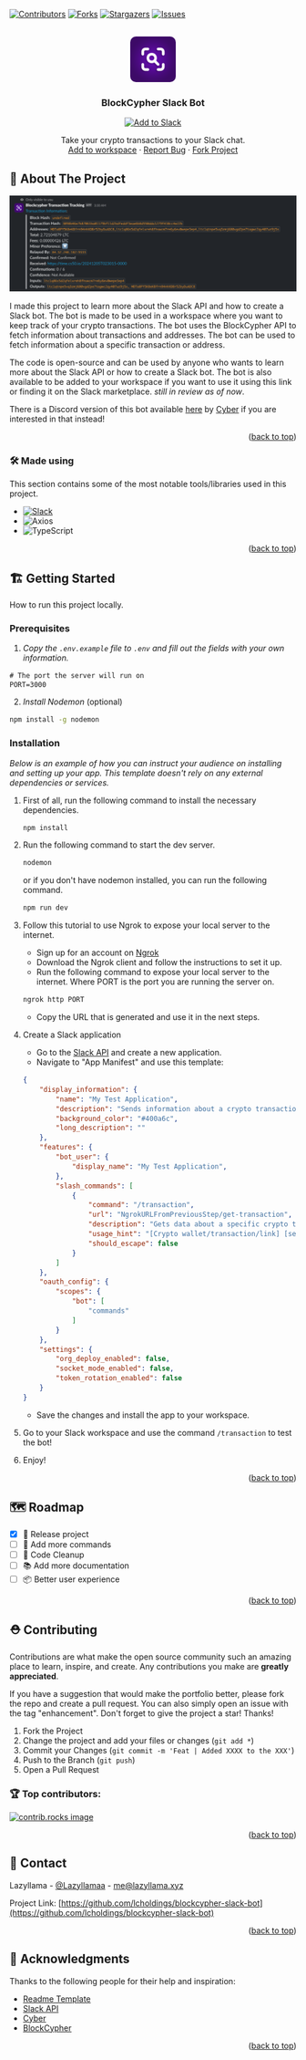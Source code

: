 

<a id="readme-top"></a>
[![Contributors][contributors-shield]][contributors-url]
[![Forks][forks-shield]][forks-url]
[![Stargazers][stars-shield]][stars-url]
[![Issues][issues-shield]][issues-url]



<!-- PROJECT LOGO -->
<br />
<div align="center">
  <a href="https://github.com/lcholdings/blockcypher-slack-bot">
    <img src="https://raw.githubusercontent.com/LCHoldings/blockcypher-slack-bot/refs/heads/main/screenshots/logo.png" alt="Logo" style="border-radius: 10px" width="80" height="80">
  </a>

  <h3 align="center">BlockCypher Slack Bot</h3>

  <a align="center" href="https://slack.com/oauth/v2/authorize?client_id=2210535565.8113010338339&scope=commands&user_scope=">
    <img alt="Add to Slack" height="40" width="139" src="https://platform.slack-edge.com/img/add_to_slack.png" srcSet="https://platform.slack-edge.com/img/add_to_slack.png 1x, https://platform.slack-edge.com/img/add_to_slack@2x.png 2x" />
  </a>

  <p align="center">
    Take your crypto transactions to your Slack chat.
    <br />
    <a href="https://slack.com/oauth/v2/authorize?client_id=2210535565.8113010338339&scope=commands&user_scope=">Add to workspace</a>
    ·
    <a href="https://github.com/LCHoldings/blockcypher-slack-bot/issues/new?labels=bug&template=bug-report---.md">Report Bug</a>
    ·
    <a href="https://github.com/LCHoldings/blockcypher-slack-bot/fork">Fork Project</a>
  </p>
</div>


<!-- ABOUT THE PROJECT -->
## 📝 About The Project

![Example Usage](https://raw.githubusercontent.com/LCHoldings/blockcypher-slack-bot/refs/heads/main/screenshots/screenshot1.png)

I made this project to learn more about the Slack API and how to create a Slack bot. The bot is made to be used in a workspace where you want to keep track of your crypto transactions. The bot uses the BlockCypher API to fetch information about transactions and addresses. The bot can be used to fetch information about a specific transaction or address.

The code is open-source and can be used by anyone who wants to learn more about the Slack API or how to create a Slack bot. The bot is also available to be added to your workspace if you want to use it using this link or finding it on the Slack marketplace. *still in review as of now*.

There is a Discord version of this bot available [here](https://github.com/LCHoldings/blockcypher-discord-bot) by [Cyber](https://github.com/cyberdev-tech) if you are interested in that instead!

<p align="right">(<a href="#readme-top">back to top</a>)</p>



### 🛠️ Made using

This section contains some of the most notable tools/libraries used in this project.

* [![Slack](https://img.shields.io/badge/slack-000000?style=for-the-badge&logo=slack&color=4A154B
)](https://slack.com)
* ![Axios](https://img.shields.io/badge/axios-000000?style=for-the-badge&logo=axios&color=5A29E4)
* ![TypeScript](https://img.shields.io/badge/typescript-000000?style=for-the-badge&logo=typescript&color=161616)


<p align="right">(<a href="#readme-top">back to top</a>)</p>



<!-- GETTING STARTED -->
## 🏗️ Getting Started

How to run this project locally.

### Prerequisites

1. *Copy the `.env.example` file to `.env` and fill out the fields with your own information.*

```env
# The port the server will run on
PORT=3000
```

2. *Install Nodemon* (optional)
```sh
npm install -g nodemon
```


### Installation

_Below is an example of how you can instruct your audience on installing and setting up your app. This template doesn't rely on any external dependencies or services._


1. First of all, run the following command to install the necessary dependencies.
    ```sh
    npm install
    ```
2. Run the following command to start the dev server.
    ```sh
    nodemon
    ```
    or if you don't have nodemon installed, you can run the following command.
    ```sh
    npm run dev
    ```
3. Follow this tutorial to use Ngrok to expose your local server to the internet.
    - Sign up for an account on [Ngrok](https://ngrok.com/)
    - Download the Ngrok client and follow the instructions to set it up.
    - Run the following command to expose your local server to the internet. Where PORT is the port you are running the server on.
    ```sh
    ngrok http PORT
    ```
    - Copy the URL that is generated and use it in the next steps.

4. Create a Slack application
    - Go to the [Slack API](https://api.slack.com/apps) and create a new application.
    - Navigate to "App Manifest" and use this template:
    ```json
    {
        "display_information": {
            "name": "My Test Application",
            "description": "Sends information about a crypto transaction.",
            "background_color": "#400a6c",
            "long_description": ""
        },
        "features": {
            "bot_user": {
                "display_name": "My Test Application",
            },
            "slash_commands": [
                {
                    "command": "/transaction",
                    "url": "NgrokURLFromPreviousStep/get-transaction",
                    "description": "Gets data about a specific crypto transaction.",
                    "usage_hint": "[Crypto wallet/transaction/link] [send in channel - optional]",
                    "should_escape": false
                }
            ]
        },
        "oauth_config": {
            "scopes": {
                "bot": [
                    "commands"
                ]
            }
        },
        "settings": {
            "org_deploy_enabled": false,
            "socket_mode_enabled": false,
            "token_rotation_enabled": false
        }
    }
    ```
    - Save the changes and install the app to your workspace.
5. Go to your Slack workspace and use the command `/transaction` to test the bot!
6. Enjoy!
<p align="right">(<a href="#readme-top">back to top</a>)</p>


<!-- ROADMAP -->
## 🗺️ Roadmap

- [X] 🚢 Release project
- [ ] 📝 Add more commands
- [ ] 🧹 Code Cleanup
- [ ] 📚 Add more documentation
- [ ] 📦 Better user experience

<p align="right">(<a href="#readme-top">back to top</a>)</p>



<!-- CONTRIBUTING -->
## ⛑️ Contributing

Contributions are what make the open source community such an amazing place to learn, inspire, and create. Any contributions you make are **greatly appreciated**.

If you have a suggestion that would make the portfolio better, please fork the repo and create a pull request. You can also simply open an issue with the tag "enhancement".
Don't forget to give the project a star! Thanks!

1. Fork the Project
2. Change the project and add your files or changes (`git add *`)
3. Commit your Changes (`git commit -m 'Feat | Added XXXX to the XXX'`)
4. Push to the Branch (`git push`)
5. Open a Pull Request

### 🏆 Top contributors:

<a href="https://github.com/LCHoldings/blockcypher-slack-bot/graphs/contributors">
  <img src="https://contrib.rocks/image?repo=LCHoldings/blockcypher-slack-bot" alt="contrib.rocks image" />
</a>

<p align="right">(<a href="#readme-top">back to top</a>)</p>


<!-- CONTACT -->
## 💌 Contact

Lazyllama - [@Lazyllamaa](https://discord.com/users/754965470888722484) - me@lazyllama.xyz

Project Link: [https://github.com/lcholdings/blockcypher-slack-bot](https://github.com/lcholdings/blockcypher-slack-bot)

<p align="right">(<a href="#readme-top">back to top</a>)</p>



<!-- ACKNOWLEDGMENTS -->
## 🌟 Acknowledgments

Thanks to the following people for their help and inspiration:

* [Readme Template](https://github.com/othneildrew/Best-README-Template)
* [Slack API](https://api.slack.com/)
* [Cyber](https://github.com/cyberdev-tech)
* [BlockCypher](https://www.blockcypher.com/)
<p align="right">(<a href="#readme-top">back to top</a>)</p>



<!-- MARKDOWN LINKS & IMAGES -->
<!-- https://www.markdownguide.org/basic-syntax/#reference-style-links -->
[contributors-shield]: https://img.shields.io/github/contributors/lcholdings/blockcypher-slack-bot.svg?style=for-the-badge
[contributors-url]: https://github.com/lcholdings/blockcypher-slack-bot/graphs/contributors
[forks-shield]: https://img.shields.io/github/forks/lcholdings/blockcypher-slack-bot.svg?style=for-the-badge
[forks-url]: https://github.com/lcholdings/blockcypher-slack-bot/network/members
[stars-shield]: https://img.shields.io/github/stars/lcholdings/blockcypher-slack-bot.svg?style=for-the-badge
[stars-url]: https://github.com/lcholdings/blockcypher-slack-bot/stargazers
[issues-shield]: https://img.shields.io/github/issues/lcholdings/blockcypher-slack-bot.svg?style=for-the-badge
[issues-url]: https://github.com/lcholdings/blockcypher-slack-bot/issues
